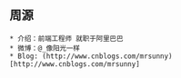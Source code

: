 
## 周源

    * 介绍：前端工程师 就职于阿里巴巴
    * 微博：@_像阳光一样
    * Blog: (http://www.cnblogs.com/mrsunny)[http://www.cnblogs.com/mrsunny]
